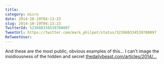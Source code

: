 ```yaml
---
title: 
category: micro
date: 2014-10-19T04:13:23
slug: 2014-10-19T04:13:23
TwitterId: 523688334539780097
TweetUrl: https://twitter.com/mark_philpot/status/523688334539780097
ReTweetUser: 
---
```


And these are the most public, obvious examples of this… I can’t image the insidiousness of the hidden and secret  [thedailybeast.com/articles/2014/…](http://www.thedailybeast.com/articles/2014/10/16/of-gamers-gates-and-disco-demolition-the-roots-of-reactionary-rage.html)